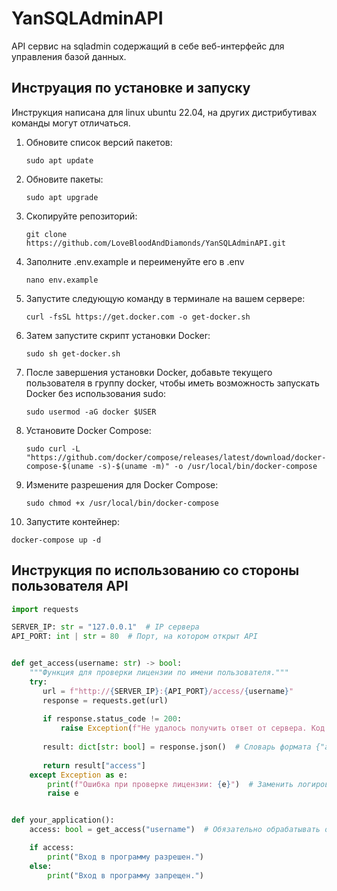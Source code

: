 # YanSQLAdminAPI
API сервис на sqladmin содержащий в себе веб-интерфейс для управления базой данных.


## Инструация по установке и запуску
Инструкция написана для linux ubuntu 22.04, на других дистрибутивах команды могут отличаться.

1. Обновите список версий пакетов:
   ```shell
   sudo apt update
   ```
2. Обновите пакеты:
   ```shell
   sudo apt upgrade
   ```
3. Скопируйте репозиторий:
   ```shell
   git clone https://github.com/LoveBloodAndDiamonds/YanSQLAdminAPI.git
   ```
4. Заполните .env.example и переименуйте его в .env
   ```shell
   nano env.example
   ```
5. Запустите следующую команду в терминале на вашем сервере:
   ```shell
   curl -fsSL https://get.docker.com -o get-docker.sh
   ```
6. Затем запустите скрипт установки Docker:
   ```shell
   sudo sh get-docker.sh
   ```
7. После завершения установки Docker, добавьте текущего пользователя в группу docker, чтобы иметь возможность запускать Docker без использования sudo:
   ```shell
   sudo usermod -aG docker $USER
   ```
8. Установите Docker Compose:
   ```shell
   sudo curl -L "https://github.com/docker/compose/releases/latest/download/docker-compose-$(uname -s)-$(uname -m)" -o /usr/local/bin/docker-compose
   ```
9. Измените разрешения для Docker Compose:
   ```shell
   sudo chmod +x /usr/local/bin/docker-compose
   ```
10. Запустите контейнер:
   ```shell
   docker-compose up -d
   ```


## Инструкция по использованию со стороны пользователя API
```python
import requests

SERVER_IP: str = "127.0.0.1"  # IP сервера
API_PORT: int | str = 80  # Порт, на котором открыт API


def get_access(username: str) -> bool:
    """Функция для проверки лицензии по имени пользователя."""
    try:
       url = f"http://{SERVER_IP}:{API_PORT}/access/{username}"
       response = requests.get(url)
       
       if response.status_code != 200:
           raise Exception(f"Не удалось получить ответ от сервера. Код: {response.status_code}")
   
       result: dict[str: bool] = response.json()  # Словарь формата {"access": bool}
       
       return result["access"]
    except Exception as e:
        print(f"Ошибка при проверке лицензии: {e}")  # Заменить логированием, если надо
        raise e


def your_application():
    access: bool = get_access("username")  # Обязательно обрабатывать ошибки

    if access:
        print("Вход в программу разрешен.") 
    else:
        print("Вход в программу запрещен.")
```
